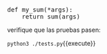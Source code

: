 <pre class="file" data-filename="calc.py" data-target="replace">
def my_sum(*args):
    return sum(args)
</pre>

verifique que las pruebas pasen:

`python3 ./tests.py`{{execute}}
